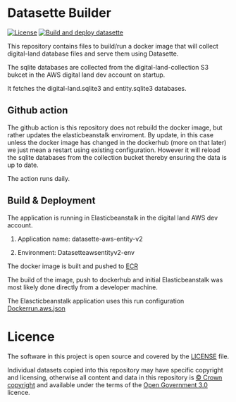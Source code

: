 # Datasette Builder

[![License](https://img.shields.io/github/license/mashape/apistatus.svg)](https://github.com/digital-land/datasette-builder/blob/master/LICENSE)
[![Build and deploy datasette](https://github.com/digital-land/datasette-builder/actions/workflows/deploy.yml/badge.svg)](https://github.com/digital-land/datasette-builder/actions/workflows/deploy.yml)

This repository contains files to build/run a docker image that will collect digital-land database files and serve them using Datasette.

The sqlite databases are collected from the digital-land-collection S3 bukcet
in the AWS digital land dev account on startup.

It fetches the digital-land.sqlite3 and entity.sqlite3 databases.

## Github action

The github action is this repository does not rebuild the docker image, but rather updates the elasticbeanstalk
enviroment. By update, in this case unless the docker image has changed in the dockerhub (more on that later) we just mean a restart using existing configuration. However it will reload the sqlite databases from the collection bucket thereby ensuring the data is up to date.

The action runs daily.


## Build & Deployment

The application is running in Elasticbeanstalk in the digital land AWS dev account.

1. Application name: datasette-aws-entity-v2

2. Environment: Datasetteawsentityv2-env

The docker image is built and pushed to [ECR](https://d955696714113.dkr.ecr.eu-west-2.amazonaws.com/digital_land_datasette)

The build of the image, push to dockerhub and initial Elasticbeanstalk was most likely
done directly from a developer machine.

The Elascticbeanstalk application uses this run configuration [Dockerrun.aws.json](Dockerrun.aws.json)


# Licence

The software in this project is open source and covered by the [LICENSE](LICENSE) file.

Individual datasets copied into this repository may have specific copyright and licensing, otherwise all content and data in this repository is [© Crown copyright](http://www.nationalarchives.gov.uk/information-management/re-using-public-sector-information/copyright-and-re-use/crown-copyright/) and available under the terms of the [Open Government 3.0](https://www.nationalarchives.gov.uk/doc/open-government-licence/version/3/) licence.
